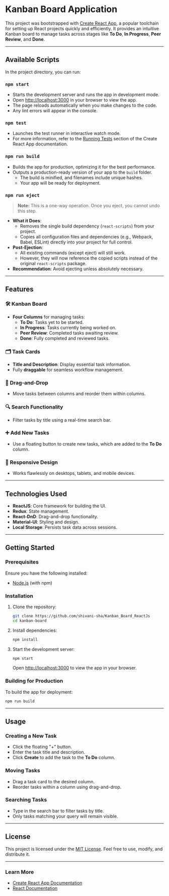 # **Kanban Board Application**

This project was bootstrapped with [Create React App](https://github.com/facebook/create-react-app), a popular toolchain for setting up React projects quickly and efficiently. It provides an intuitive Kanban board to manage tasks across stages like **To Do**, **In Progress**, **Peer Review**, and **Done**.

---

## **Available Scripts**

In the project directory, you can run:

### **`npm start`**
- Starts the development server and runs the app in development mode.
- Open [http://localhost:3000](http://localhost:3000) in your browser to view the app.
- The page reloads automatically when you make changes to the code.
- Any lint errors will appear in the console.

### **`npm test`**
- Launches the test runner in interactive watch mode.
- For more information, refer to the [Running Tests](https://create-react-app.dev/docs/running-tests/) section of the Create React App documentation.

### **`npm run build`**
- Builds the app for production, optimizing it for the best performance.
- Outputs a production-ready version of your app to the `build` folder.
  - The build is minified, and filenames include unique hashes.
  - Your app will be ready for deployment.

### **`npm run eject`**

> **Note:** This is a one-way operation. Once you eject, you cannot undo this step.

- **What it Does**:
  - Removes the single build dependency (`react-scripts`) from your project.
  - Copies all configuration files and dependencies (e.g., Webpack, Babel, ESLint) directly into your project for full control.
- **Post-Ejection**:
  - All existing commands (except eject) will still work.
  - However, they will now reference the copied scripts instead of the original `react-scripts` package.
- **Recommendation**: Avoid ejecting unless absolutely necessary.

---

## **Features**

### 🛠️ **Kanban Board**
- **Four Columns** for managing tasks:
  - **To Do**: Tasks yet to be started.
  - **In Progress**: Tasks currently being worked on.
  - **Peer Review**: Completed tasks awaiting review.
  - **Done**: Fully completed and reviewed tasks.

### 🗂️ **Task Cards**
- **Title and Description**: Display essential task information.
- Fully **draggable** for seamless workflow management.

### 🎯 **Drag-and-Drop**
- Move tasks between columns and reorder them within columns.

### 🔍 **Search Functionality**
- Filter tasks by title using a real-time search bar.

### ➕ **Add New Tasks**
- Use a floating button to create new tasks, which are added to the **To Do** column.

### 📱 **Responsive Design**
- Works flawlessly on desktops, tablets, and mobile devices.

---

## **Technologies Used**
- **ReactJS**: Core framework for building the UI.
- **Redux**: State management.
- **React-DnD**: Drag-and-drop functionality.
- **Material-UI**: Styling and design.
- **Local Storage**: Persists task data across sessions.

---

## **Getting Started**

### **Prerequisites**
Ensure you have the following installed:
- [Node.js](https://nodejs.org/) (with npm)

### **Installation**

1. Clone the repository:
   ```bash
   git clone https://github.com/shivani-sha/Kanban_Board_ReactJs
   cd kanban-board
   ```

2. Install dependencies:
   ```bash
   npm install
   ```

3. Start the development server:
   ```bash
   npm start
   ```
   Open [http://localhost:3000](http://localhost:3000) to view the app in your browser.

### **Building for Production**
To build the app for deployment:
```bash
npm run build
```

---

## **Usage**

### Creating a New Task
- Click the floating "+" button.
- Enter the task title and description.
- Click **Create** to add the task to the **To Do** column.

### Moving Tasks
- Drag a task card to the desired column.
- Reorder tasks within a column using drag-and-drop.

### Searching Tasks
- Type in the search bar to filter tasks by title.
- Only tasks matching your query will remain visible.

---


## **License**

This project is licensed under the [MIT License](LICENSE). Feel free to use, modify, and distribute it.

---

### **Learn More**

- [Create React App Documentation](https://create-react-app.dev/docs/getting-started/)
- [React Documentation](https://reactjs.org/)
